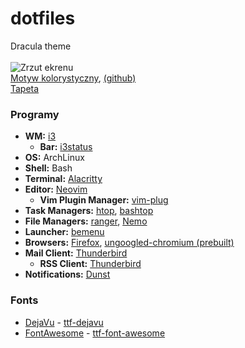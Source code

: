 # dotfiles
Dracula theme<br>
<br>
![Zrzut ekrenu](https://raw.githubusercontent.com/typsz/dotfiles/main/Dracula_theme.png)
<br>
[Motyw kolorystyczny](https://draculatheme.com/), [(github)](https://github.com/dracula/dracula-theme)<br>
[Tapeta](https://draculatheme.com/wallpaper)

### Programy
* **WM:** [i3](https://wiki.archlinux.org/title/I3)
	* **Bar:** [i3status](https://wiki.archlinux.org/title/I3#i3status)
* **OS:** ArchLinux
* **Shell:** Bash
* **Terminal:** [Alacritty](https://wiki.archlinux.org/title/Alacritty)
* **Editor:** [Neovim](https://wiki.archlinux.org/title/Neovim)
	* **Vim Plugin Manager:** [vim-plug](https://github.com/junegunn/vim-plug)
* **Task Managers:** [htop](https://archlinux.org/packages/extra/x86_64/htop/), [bashtop](https://archlinux.org/packages/community/any/bashtop/)
* **File Managers:** [ranger](https://wiki.archlinux.org/title/Ranger), [Nemo](https://wiki.archlinux.org/title/Nemo)
* **Launcher:** [bemenu](https://github.com/Cloudef/bemenu)
* **Browsers:** [Firefox](https://wiki.archlinux.org/title/Firefox), [ungoogled-chromium (prebuilt)](https://github.com/ungoogled-software/ungoogled-chromium-archlinux#binary-downloads)
*  **Mail Client:** [Thunderbird](https://wiki.archlinux.org/title/Thunderbird)
	*  **RSS Client:** [Thunderbird](https://wiki.archlinux.org/title/Thunderbird)
* **Notifications:** [Dunst](https://wiki.archlinux.org/title/Dunst)


### Fonts
* [DejaVu](https://en.wikipedia.org/wiki/DejaVu_fonts) - [ttf-dejavu](https://archlinux.org/packages/extra/any/ttf-dejavu/)
* [FontAwesome](https://fontawesome.com/) - [ttf-font-awesome](https://archlinux.org/packages/community/any/ttf-font-awesome/)
